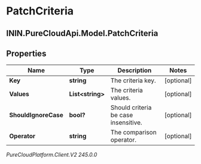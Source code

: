 # PatchCriteria

## ININ.PureCloudApi.Model.PatchCriteria

## Properties

|Name | Type | Description | Notes|
|------------ | ------------- | ------------- | -------------|
| **Key** | **string** | The criteria key. | [optional] |
| **Values** | **List&lt;string&gt;** | The criteria values. | [optional] |
| **ShouldIgnoreCase** | **bool?** | Should criteria be case insensitive. | [optional] |
| **Operator** | **string** | The comparison operator. | [optional] |



_PureCloudPlatform.Client.V2 245.0.0_
